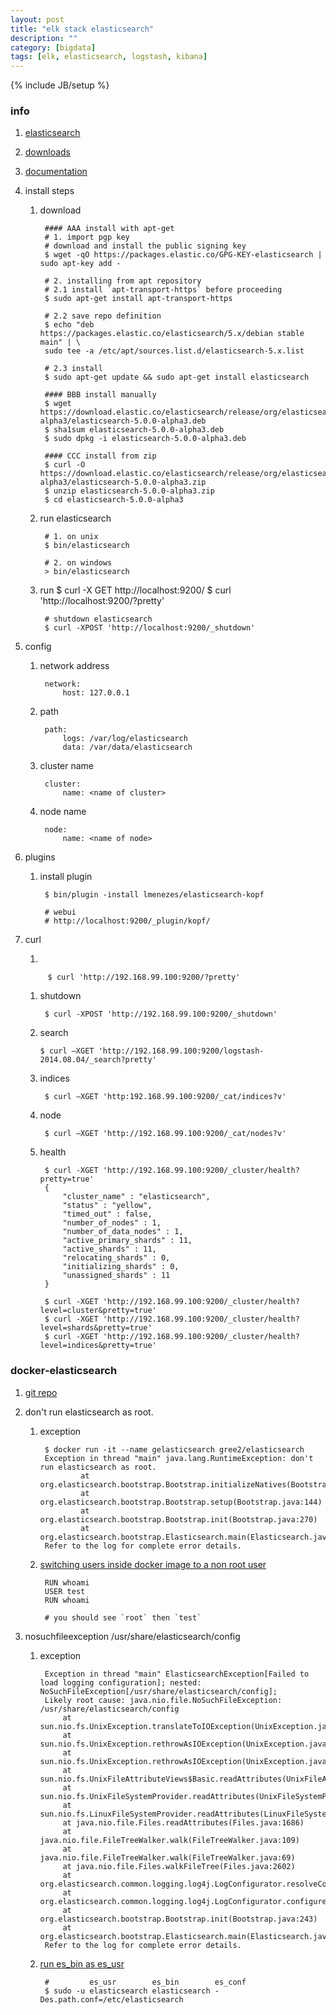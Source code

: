 ```yaml
---
layout: post
title: "elk stack elasticsearch"
description: ""
category: [bigdata]
tags: [elk, elasticsearch, logstash, kibana]
---
```

{% include JB/setup %}


### info

1. [elasticsearch](https://www.elastic.co/products/elasticsearch)

1. [downloads](https://www.elastic.co/downloads/elasticsearch)

1. [documentation](https://www.elastic.co/guide/index.html)

1. install steps

    1. download

            #### AAA install with apt-get
            # 1. import pgp key
            # download and install the public signing key
            $ wget -qO https://packages.elastic.co/GPG-KEY-elasticsearch | sudo apt-key add -

            # 2. installing from apt repository
            # 2.1 install `apt-transport-https` before proceeding
            $ sudo apt-get install apt-transport-https

            # 2.2 save repo definition
            $ echo "deb https://packages.elastic.co/elasticsearch/5.x/debian stable main" | \
            sudo tee -a /etc/apt/sources.list.d/elasticsearch-5.x.list

            # 2.3 install
            $ sudo apt-get update && sudo apt-get install elasticsearch

            #### BBB install manually
            $ wget https://download.elastic.co/elasticsearch/release/org/elasticsearch/distribution/deb/elasticsearch/5.0.0-alpha3/elasticsearch-5.0.0-alpha3.deb
            $ sha1sum elasticsearch-5.0.0-alpha3.deb 
            $ sudo dpkg -i elasticsearch-5.0.0-alpha3.deb

            #### CCC install from zip
            $ curl -O https://download.elastic.co/elasticsearch/release/org/elasticsearch/distribution/zip/elasticsearch/5.0.0-alpha3/elasticsearch-5.0.0-alpha3.zip
            $ unzip elasticsearch-5.0.0-alpha3.zip
            $ cd elasticsearch-5.0.0-alpha3

    1. run elasticsearch

            # 1. on unix
            $ bin/elasticsearch

            # 2. on windows
            > bin/elasticsearch

    1. run
            $ curl -X GET http://localhost:9200/
            $ curl 'http://localhost:9200/?pretty'

            # shutdown elasticsearch
            $ curl -XPOST 'http://localhost:9200/_shutdown'

1. config

    1. network address

            network:
                host: 127.0.0.1

    1. path

            path:
                logs: /var/log/elasticsearch
                data: /var/data/elasticsearch

    1. cluster name

            cluster:
                name: <name of cluster>

    1. node name

            node:
                name: <name of node>

1. plugins

    1. install plugin

            $ bin/plugin -install lmenezes/elasticsearch-kopf

            # webui
            # http://localhost:9200/_plugin/kopf/

1. curl

    1.

            $ curl 'http://192.168.99.100:9200/?pretty'

    1. shutdown

            $ curl -XPOST 'http://192.168.99.100:9200/_shutdown'

    1.  search

            $ curl –XGET 'http://192.168.99.100:9200/logstash-2014.08.04/_search?pretty'

    1. indices

            $ curl –XGET 'http:192.168.99.100:9200/_cat/indices?v'

    1. node
    
            $ curl –XGET 'http://192.168.99.100:9200/_cat/nodes?v'

    1. health

            $ curl -XGET 'http://192.168.99.100:9200/_cluster/health?pretty=true'
            {
                "cluster_name" : "elasticsearch",
                "status" : "yellow",
                "timed_out" : false,
                "number_of_nodes" : 1,
                "number_of_data_nodes" : 1,
                "active_primary_shards" : 11,
                "active_shards" : 11,
                "relocating_shards" : 0,
                "initializing_shards" : 0,
                "unassigned_shards" : 11
            }

            $ curl -XGET 'http://192.168.99.100:9200/_cluster/health?level=cluster&pretty=true'
            $ curl -XGET 'http://192.168.99.100:9200/_cluster/health?level=shards&pretty=true'
            $ curl -XGET 'http://192.168.99.100:9200/_cluster/health?level=indices&pretty=true'

### docker-elasticsearch

1. [git repo](https://github.com/gree2/hello-docker/tree/master/docker-elk/docker-elasticsearch)

1. don't run elasticsearch as root.

    1. exception

            $ docker run -it --name gelasticsearch gree2/elasticsearch
            Exception in thread "main" java.lang.RuntimeException: don't run elasticsearch as root.
                    at org.elasticsearch.bootstrap.Bootstrap.initializeNatives(Bootstrap.java:93)
                    at org.elasticsearch.bootstrap.Bootstrap.setup(Bootstrap.java:144)
                    at org.elasticsearch.bootstrap.Bootstrap.init(Bootstrap.java:270)
                    at org.elasticsearch.bootstrap.Elasticsearch.main(Elasticsearch.java:35)
            Refer to the log for complete error details.

    1. [switching users inside docker image to a non root user](http://stackoverflow.com/questions/24549746/switching-users-inside-docker-image-to-a-non-root-user)

            RUN whoami
            USER test
            RUN whoami

            # you should see `root` then `test`

1. nosuchfileexception /usr/share/elasticsearch/config

    1. exception

            Exception in thread "main" ElasticsearchException[Failed to load logging configuration]; nested: NoSuchFileException[/usr/share/elasticsearch/config];
            Likely root cause: java.nio.file.NoSuchFileException: /usr/share/elasticsearch/config
                at sun.nio.fs.UnixException.translateToIOException(UnixException.java:86)
                at sun.nio.fs.UnixException.rethrowAsIOException(UnixException.java:102)
                at sun.nio.fs.UnixException.rethrowAsIOException(UnixException.java:107)
                at sun.nio.fs.UnixFileAttributeViews$Basic.readAttributes(UnixFileAttributeViews.java:55)
                at sun.nio.fs.UnixFileSystemProvider.readAttributes(UnixFileSystemProvider.java:144)
                at sun.nio.fs.LinuxFileSystemProvider.readAttributes(LinuxFileSystemProvider.java:97)
                at java.nio.file.Files.readAttributes(Files.java:1686)
                at java.nio.file.FileTreeWalker.walk(FileTreeWalker.java:109)
                at java.nio.file.FileTreeWalker.walk(FileTreeWalker.java:69)
                at java.nio.file.Files.walkFileTree(Files.java:2602)
                at org.elasticsearch.common.logging.log4j.LogConfigurator.resolveConfig(LogConfigurator.java:142)
                at org.elasticsearch.common.logging.log4j.LogConfigurator.configure(LogConfigurator.java:103)
                at org.elasticsearch.bootstrap.Bootstrap.init(Bootstrap.java:243)
                at org.elasticsearch.bootstrap.Elasticsearch.main(Elasticsearch.java:35)
            Refer to the log for complete error details.

    1. [run es_bin as es_usr](https://discuss.elastic.co/t/issues-installing-starting-es-2-1-0-when-installed-from-a-repository/36320)

            #         es_usr        es_bin        es_conf
            $ sudo -u elasticsearch elasticsearch -Des.path.conf=/etc/elasticsearch
